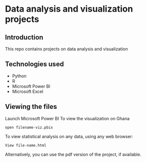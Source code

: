 # Data analysis and visualization projects

## Introduction
This repo contains projects on data analysis and visualization

## Technologies used
* Python
* R
* Microsoft Power BI
* Microsoft Excel

## Viewing the files
Launch Microsoft Power BI
To view the visualization on Ghana
```
open filename-viz.pbix   
```


To view statistical analysis on any data, using any web browser:
```
View file-name.html
```
Alternatively, you can use the pdf version of the project, if available.



